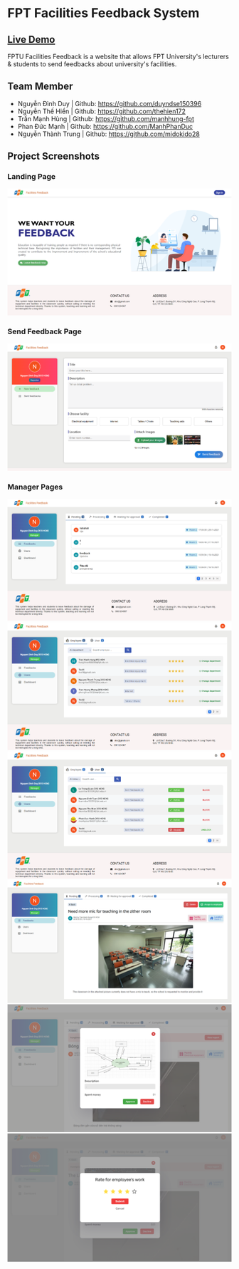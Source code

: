 # FPT Facilities Feedback System

## [Live Demo](https://facilities-feedback.tech)
FPTU Facilities Feedback is a website that allows FPT University's lecturers & students to send feedbacks about university's facilities.

## Team Member
- Nguyễn Đình Duy | Github: https://github.com/duyndse150396
- Nguyễn Thế Hiển | Github: https://github.com/thehien172
- Trần Mạnh Hùng | Github: https://github.com/manhhung-fpt
- Phan Đức Mạnh | Github: https://github.com/ManhPhanDuc
- Nguyễn Thành Trung | Github: https://github.com/midokido28

## Project Screenshots
### Landing Page
![1](screenshots/landing_page.png)

### Send Feedback Page
![1](screenshots/send.png)

### Manager Pages
![1](screenshots/manager1.png)
![1](screenshots/manager2.png)
![1](screenshots/manager3.png)
![1](screenshots/manager4.png)
![1](screenshots/manager5.png)
![1](screenshots/manager6.png)


